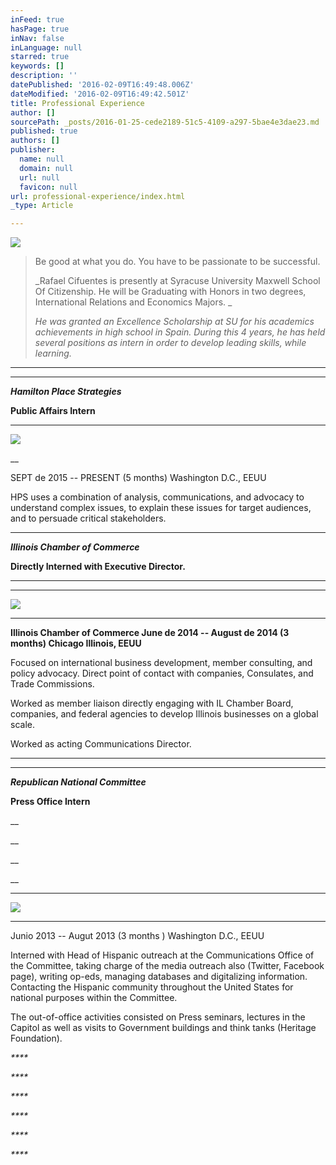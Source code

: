 ```yaml
---
inFeed: true
hasPage: true
inNav: false
inLanguage: null
starred: true
keywords: []
description: ''
datePublished: '2016-02-09T16:49:48.006Z'
dateModified: '2016-02-09T16:49:42.501Z'
title: Professional Experience
author: []
sourcePath: _posts/2016-01-25-cede2189-51c5-4109-a297-5bae4e3dae23.md
published: true
authors: []
publisher:
  name: null
  domain: null
  url: null
  favicon: null
url: professional-experience/index.html
_type: Article

---
```

![](https://s3-us-west-2.amazonaws.com/the-grid-img/p/e02d5e65e11c6e23194e272321c85081ae751fa7.jpg)

> Be good at what you do. You have to be passionate to be successful.
> 
> _Rafael Cifuentes is presently at Syracuse University Maxwell School Of Citizenship. He will be Graduating with Honors in two degrees, International Relations and Economics Majors. _
> 
> _He was granted an Excellence Scholarship at SU for his academics achievements in high school in Spain. During this 4 years, he has held several positions as intern in order to develop leading skills, while learning._

****

****

**_Hamilton Place Strategies_**

**Public  Affairs Intern**

****
![](https://s3-us-west-2.amazonaws.com/the-grid-img/p/1b575a18dcb5672d8ca1545e8e9cf94d1951e65a.png)

__

SEPT de 2015 -- PRESENT (5 months)  Washington D.C., EEUU

HPS uses a combination of analysis, communications, and advocacy to understand complex issues, to explain these issues for target audiences, and to persuade critical stakeholders. 

****

**_Illinois Chamber of Commerce_**

**Directly Interned with Executive Director.**

****

****
![](https://s3-us-west-2.amazonaws.com/the-grid-img/p/01d861fc7af9f5e37e992f436e32ae5886741779.jpg)

****

**Illinois Chamber of Commerce June de 2014 -- August de 2014 (3 months) Chicago Illinois, EEUU**

Focused on international business development, member consulting, and policy advocacy. Direct point of contact with companies, Consulates, and Trade Commissions.

Worked as member liaison directly engaging with IL Chamber Board, companies, and federal agencies to develop Illinois businesses on a global scale.

Worked as acting Communications Director.

****

****

**_Republican National Committee_**

**Press Office Intern**

__

__

__

__

****
![](https://s3-us-west-2.amazonaws.com/the-grid-img/p/3e6b48dc1bab50fa9c15ed5d07ff6b3ad94513ca.png)

****

Junio 2013 -- Augut 2013 (3 months ) Washington D.C., EEUU

Interned with Head of Hispanic outreach at the Communications Office of the Committee, taking charge of the media outreach also (Twitter, Facebook page), writing op-eds, managing databases and digitalizing information. Contacting the Hispanic community throughout the United States for national purposes within the Committee. 

The out-of-office activities consisted on Press seminars, lectures in the Capitol as well as visits to Government buildings and think tanks (Heritage Foundation).

_****_

_****_

_****_

_****_

_****_

_****_